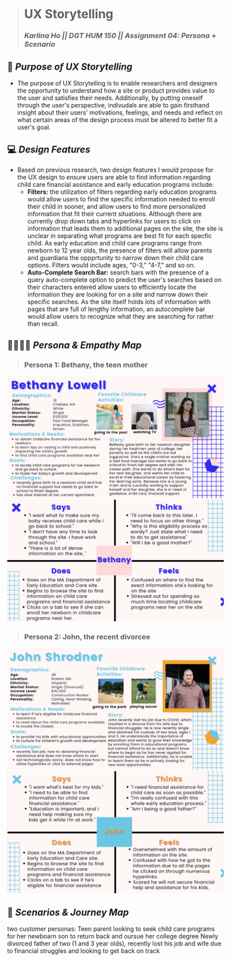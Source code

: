 > # UX Storytelling
> ### _Karlina Ho || DGT HUM 150 || Assignment 04: Persona + Scenario_

## 🤔 *Purpose of UX Storytelling* 
* The purpose of UX Storytelling is to enable researchers and designers the opportunity to understand how a site or product provides value to the user and satisfies their needs. Additionally, by putting oneself through the user's perspective, indivudals are able to gain firsthand insight about their users' motivations, feelings, and needs and reflect on what certain areas of the design process must be altered to better fit a user's goal.   


## 💻  *Design Features*  
* Based on previous research, two design features I would propose for the UX design to ensure users are able to find information regarding child care financial assistance and early education programs include: 
  * **Filters:** the utilization of filters regarding early education programs would allow users to find the specific information needed to enroll their child in sooner, and allow users to find more personalized information that fit their current situations. Although there are currently drop down tabs and hyperlinks for users to click on information that leads them to additional pages on the site, the site is unclear in separating what programs are best fit for each specfic child. As early education and child care programs range from newborn to 12 year olds, the presence of filters will allow parents and guardians the oppprtunity to narrow down their child care options. Filters would include ages, "0-3," "4-7," and so on. 
  *  **Auto-Complete Search Bar:** search bars with the presence of a query auto-complete option to predict the user's searches based on their characters entered allow users to efficiently locate the information they are looking for on a site and narrow down their specific searches. As the site itself holds lots of information with pages that are full of lengthy information, an autocomplete bar would allow users to recognize what they are searching for rather than recall.  

## 👨‍👩‍👧‍👦 *Persona & Empathy Map*
> ### Persona 1: **Bethany, the teen mother** 
![MA Department of Early Education and Care Persona](BethanyDH110.png)
![MA Department of Early Education and Care Map](BethanyDH110Map.png)
> ### Persona 2: **John, the recent divorcee** 
![MA Department of Early Education and Care Persona](JohnDH110.png)
![MA Department of Early Education and Care Map](JohnDH110Map.png)

## 📖 *Scenarios & Journey Map*

two customer personas: 
Teen parent looking to seek child care programs for her newboarn son to return back and oursue her college degree 
Newly divorced father of two (1 and 3 year olds), recently lost his job and wife due to financial struggles and looking to get back on track  
